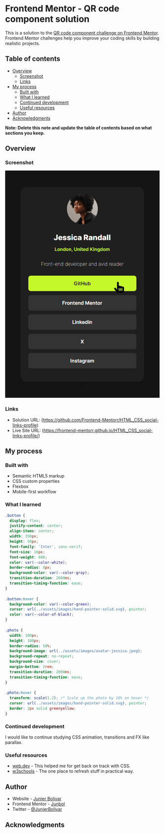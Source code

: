 # Frontend Mentor - QR code component solution

This is a solution to the [QR code component challenge on Frontend Mentor](https://www.frontendmentor.io/challenges/qr-code-component-iux_sIO_H). Frontend Mentor challenges help you improve your coding skills by building realistic projects.

## Table of contents

- [Overview](#overview)
  - [Screenshot](#screenshot)
  - [Links](#links)
- [My process](#my-process)
  - [Built with](#built-with)
  - [What I learned](#what-i-learned)
  - [Continued development](#continued-development)
  - [Useful resources](#useful-resources)
- [Author](#author)
- [Acknowledgments](#acknowledgments)

**Note: Delete this note and update the table of contents based on what sections you keep.**

## Overview

### Screenshot

![](./assets/images/screenshot.png)

### Links

- Solution URL: (https://github.com/Frontend-Mentorr/HTML_CSS_social-links-profile)
- Live Site URL: (https://frontend-mentorr.github.io/HTML_CSS_social-links-profile/)

## My process

### Built with

- Semantic HTML5 markup
- CSS custom properties
- Flexbox
- Mobile-first workflow

### What I learned

```css
.button {
  display: flex;
  justify-content: center;
  align-items: center;
  width: 350px;
  height: 50px;
  font-family: 'Inter', sans-serif;
  font-size: 16px;
  font-weight: 600;
  color: var(--color-white);
  border-radius: 8px;
  background-color: var(--color-gray);
  transition-duration: 2000ms;
  transition-timing-function: ease;
}

.button:hover {
  background-color: var(--color-green);
  cursor: url(../assets/images/hand-pointer-solid.svg), pointer;
  color: var(--color-of-black);
}

.photo {
  width: 100px;
  height: 100px;
  border-radius: 50%;
  background-image: url(../assets/images/avatar-jessica.jpeg);
  background-repeat: no-repeat;
  background-size: cover;
  margin-bottom: 2rem;
  transition-duration: 2000ms;
  transition-timing-function: ease;
}

.photo:hover {
  transform: scale(1.2); /* Scale up the photo by 10% on hover */
  cursor: url(../assets/images/hand-pointer-solid.svg), pointer;
  border: 2px solid greenyellow;
}
```

### Continued development

I would like to continue studying CSS animation, transitions and FX like parallax.

### Useful resources

- [web.dev](https://web.dev/learn/css) - This helped me for get back on track with CSS.
- [w3schools](https://www.w3schools.com/css/default.asp) - The one place to refresh stuff in practical way.

## Author

- Website - [Junier Bolivar](https://www.bolivarcreativedesign.com)
- Frontend Mentor - [Junbol](https://www.frontendmentor.io/profile/Junbol)
- Twitter - [@JunierBolivar](https://www.twitter.com/@JunierBolivar)

## Acknowledgments

